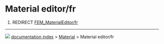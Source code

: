 # Material editor/fr
1.  REDIRECT [FEM_MaterialEditor/fr](FEM_MaterialEditor/fr.md)



---
![](images/Right_arrow.png) [documentation index](../README.md) > [Material](Material_Workbench.md) > Material editor/fr

